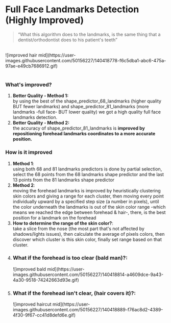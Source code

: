 # Full Face Landmarks Detection (Highly Improved)
> “What this algorithm does to the landmarks, is the same thing that a dentist/orthodontist does to his patient's teeth”

<br>
![improved hair mid](https://user-images.githubusercontent.com/50156227/140418778-f6c5dba1-abc6-475a-97ae-e49cb7686912.gif)
<br>
<br>
<h3>What's improved?</h3>

<ol>
    <li>
        <b>Better Quality - Method 1:</b><br>
by using the best of the shape_predictor_68_landmarks (higher quality BUT fewer landmarks) and shape_predictor_81_landmarks (more landmarks -full face- BUT lower quality) we got a high quality full face landmarks detection.<br>
    </li>
    <li>
        <b>Better Quality - Method 2:</b><br>
the accuracy of shape_predictor_81_landmarks is <b>improved by repositioning forehead landmarks coordinates to a more accurate position.</b><br>
    </li>
</ol>



<h3>How is it improved</h3>
<ol>
    <li>
        <b>Method 1</b>:<br>
using both 68 and 81 landmarks predictors is done by partial selection, select the 68 points from the 68 landmarks shape predictor and the last 13 points from the 81 landmarks shape predictor<br>
    </li>
    <li>
        <b>Method 2</b>:<br>
moving the forehead landmarks is improved by heuristically clustering skin colors and giving a range for each cluster, then moving every point individually upward by a specified step size (a number in pixels), until the color underneath the landmarks is out of the skin color range -which means we reached the edge between forehead & hair-, there, is the best position for a landmark on the forehead<br>
    </li>
    <li>
        <b>How to determine the range of the skin color?</b>: <br>
take a slice from the nose (the most part that's not affected by shadows/lights issues), then calculate the average of pixels colors, then discover which cluster is this skin color, finally set range based on that cluster. <br>
    </li>
    <li>
        <h3>What if the forehead is too clear (bald man)?:</h3>
        ![improved bald mid](https://user-images.githubusercontent.com/50156227/140418814-a4609dce-9a43-4a30-9518-74242663d93e.gif)
       <br>
    </li>
    <li>
        <h3>What if the forehead isn't clear, (hair covers it)?:</h3>
        ![improved haircut mid](https://user-images.githubusercontent.com/50156227/140418889-f76ac8d2-4389-4f30-9f67-cc41d8defd6e.gif)
    </li>
</ol>

